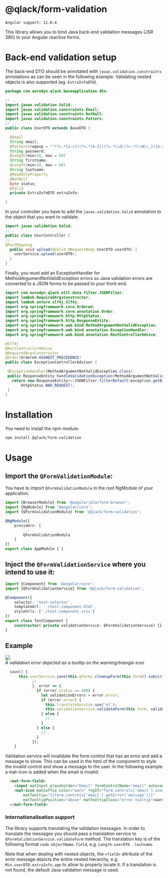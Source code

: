 # @qlack/form-validation
`Angular support: 11.0.4`

This library allows you to bind Java back-end validation messages (JSR 380) to your Angular reactive forms.

# Back-end validation setup

The back-end DTO should be annotated with `javax.validation.constraints` annotations as can be seen in
 the following example. 
 Validating nested objects is also supported (eg. `ExtraInfoDTO`).

```java
package com.eurodyn.qlack.baseapplication.dto;

// ..
import javax.validation.Valid;
import javax.validation.constraints.Email;
import javax.validation.constraints.NotNull;
import javax.validation.constraints.Pattern;
// ..
public class UserDTO extends BaseDTO {

  @Email
  String email;
  @Pattern(regexp = "^(?=.*[a-z])(?=.*[A-Z])(?=.*\\d)(?=.*[\\W\\_])[A-Za-z\\d\\W\\_]{8,}$")
  String password;
  @Length(min=10, max = 60)
  String firstname;
  @Length(min=10, max = 60)
  String lastname;
  @ReadOnlyProperty
  @NotNull
  byte status;
  @Valid
  private ExtraInfoDTO extraInfo;

}
```

In your controller you have to add the `javax.validation.Valid` annotation to the object that you
 want to validate.

```java
import javax.validation.Valid;
//..
public class UserController { 
//..
@PostMapping
  public void upload(@Valid @RequestBody UserDTO userDTO) {
    userService.upload(userDTO);
  }
}
```

Finally, you must add an ExceptionHandler for MethodArgumentNotValidException errors so Java validation errors are converted to a JSON forms to be passed to your front-end.
 
 ```java
import com.eurodyn.qlack.util.data.filter.JSONFilter;
import lombok.RequiredArgsConstructor;
import lombok.extern.slf4j.Slf4j;
import org.springframework.core.Ordered;
import org.springframework.core.annotation.Order;
import org.springframework.http.HttpStatus;
import org.springframework.http.ResponseEntity;
import org.springframework.web.bind.MethodArgumentNotValidException;
import org.springframework.web.bind.annotation.ExceptionHandler;
import org.springframework.web.bind.annotation.RestControllerAdvice;

@Slf4j
@RestControllerAdvice
@RequiredArgsConstructor
@Order(Ordered.HIGHEST_PRECEDENCE)
public class ExceptionControllerAdvisor {

  @ExceptionHandler(MethodArgumentNotValidException.class)
  public ResponseEntity handleValidationException(MethodArgumentNotValidException exception) {
    return new ResponseEntity<>(JSONFilter.filterDefault(exception.getBindingResult().getAllErrors(), "defaultMessage,objectName,field,rejectedValue,code"),
        HttpStatus.BAD_REQUEST);
  }
}
```

# Installation

You need to install the npm module:

```
npm install @qlack/form-validation
```

# Usage

## Import the `QFormValidationModule`:

 You have to import `QFormValidationModule` in the root NgModule of your application.

```ts
import {BrowserModule} from '@angular/platform-browser';
import {NgModule} from '@angular/core';
import {QFormValidationModule} from '@qlack/form-validation';

@NgModule({
    providers: [
        ...
        QFormValidationModule
    ]
})
export class AppModule { }
```

## Inject the `QFormValidationService` where you intend to use it:

```ts
import {Component} from '@angular/core';
import {QFormValidationService} from '@qlack/form-validation';

@Component({
    selector: 'test-selector',
    templateUrl: './test.component.html',
    styleUrls: ['./test.component.scss']
})
export class TestComponent {
    constructor( private validationService: QFormValidationService) {}
}
```


## Example
![](doc/validation.png)  
*A validation error depicted as a tooltip on the warning/triangle icon*

 ```ts
   save() {
       this.userService.save(this.qForms.cleanupForm(this.form)).subscribe(onNext => {
             //..
             }, error => {
               if (error.status == 400) {
                 let validationErrors = error.error;
                 if (error.error) {
                   this.translateService.use('el');
                   this.validationService.validateForm(this.form, validationErrors, this.translateService);
                 } else {
                   //..
                 }
               } else {
                 //..
               }
             });
     }
 ``` 
Validation service will invalidate the form control that has an error and add a message to show.
This can be used in the html of the component to style the invalid control and show a message to
the user. In the following example a mat-icon is added when the email is invalid.
  
```html
  <mat-form-field>
    <input matInput placeholder="Email" formControlName="email" autocomplete="username email">
    <mat-icon matSuffix color="warn" *ngIf="form.controls['email'].invalid && form.controls['email'].dirty"
        matTooltip="{{form.controls['email'].getError('message')}}" 
        matTooltipPosition="above" matTooltipClass="error-tooltip">warning</mat-icon>
  </mat-form-field>
```

###  Internationalisation support
The library supports translating the validation messages. In order to translate the messages you
should pass a translation service to `QFormValidationService.validateForm` method.  The
translation key is of the following format `code.objectName.field`, e.g. `Length.userDTO
 .lastname`. 

Note that when dealing with nested objects, the `<field>` attribute of the error message depicts
the entire nested hierarchy, e.g. `Min.userDTO.extraInfo.age` to allow to properly locate it. 
If a translation is not found, the default Java validation message is used.
